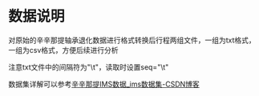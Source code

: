 # 数据说明
对原始的辛辛那提轴承退化数据进行格式转换后行程两组文件，一组为txt格式，一组为csv格式，方便后续进行分析

注意txt文件中的间隔符为"\t"，读取时设置seq="\t"

数据集详解可以参考[辛辛那提IMS数据_ims数据集-CSDN博客](https://blog.csdn.net/ynn4818172/article/details/113914718)
